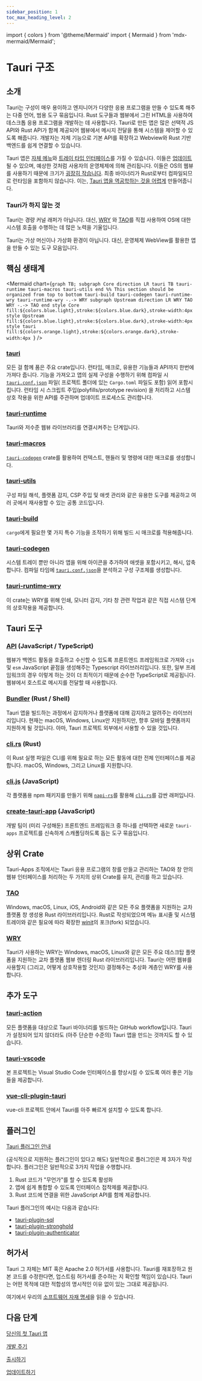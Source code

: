 ```yaml
---
sidebar_position: 1
toc_max_heading_level: 2
---
```


import { colors } from '@theme/Mermaid'
import { Mermaid } from 'mdx-mermaid/Mermaid';

# Tauri 구조

## 소개

Tauri는 구성이 매우 용이하고 엔지니어가 다양한 응용 프로그램을 만들 수 있도록 해주는 다중 언어, 범용 도구 묶음입니다. Rust 도구들과 웹뷰에서 그린 HTML을 사용하여 데스크톱 응용 프로그램을 개발하는 데 사용합니다. Tauri로 만든 앱은 많은 선택적 JS API와 Rust API가 함께 제공되어 웹뷰에서 메시지 전달을 통해 시스템을 제어할 수 있도록 해줍니다. 개발자는 자체 기능으로 기본 API를 확장하고 Webview와 Rust 기반 백엔드를 쉽게 연결할 수 있습니다.

Tauri 앱은 [자체 메뉴](../../guides/features/menu.md)와 [트레이 타입 인터페이스](../../guides/features/system-tray.md)를 가질 수 있습니다. 이들은 [업데이트](../../guides/distribution/updater.md)될 수 있으며, 예상한 것처럼 사용자의 운영체제에 의해 관리됩니다. 이들은 OS의 웹뷰를 사용하기 때문에 크기가 [굉장히 작습니다](../benchmarks.md). 최종 바이너리가 Rust로부터 컴파일되므로 런타임을 포함하지 않습니다. 이는, [Tauri 앱을 역공학하는 것을 어렵게](./security.md) 만들어줍니다.

### Tauri가 하지 않는 것

Tauri는 경량 커널 래퍼가 아닙니다. 대신, [WRY](#wry) 와 [TAO](#tao)를 직접 사용하여 OS에 대한 시스템 호출을 수행하는 데 많은 노력을 기울입니다.

Tauri는 가상 머신이나 가상화 환경이 아닙니다. 대신, 운영체제 WebView를 활용한 앱을 만들 수 있는 도구 모음입니다.

## 핵심 생태계

<!-- prettier-ignore-start -->

<Mermaid chart={`graph TB; subgraph Core direction LR tauri TB tauri-runtime tauri-macros tauri-utils end %% This section should be organized from top to bottom tauri-build tauri-codegen tauri-runtime-wry tauri-runtime-wry -.-> WRY subgraph Upstream direction LR WRY TAO WRY -.-> TAO end style Core fill:${colors.blue.light},stroke:${colors.blue.dark},stroke-width:4px style Upstream fill:${colors.blue.light},stroke:${colors.blue.dark},stroke-width:4px style tauri fill:${colors.orange.light},stroke:${colors.orange.dark},stroke-width:4px `} />

<!-- prettier-ignore-end -->

### [tauri](https://github.com/tauri-apps/tauri/tree/dev/core/tauri)

모든 걸 함께 품은 주요 crate입니다. 런타임, 매크로, 유용한 기능들과 API까지 한번에 가져다 줍니다. 기능을 가져오고 앱의 실제 구성을 수행하기 위해 컴파일 시 [`tauri.conf.json`](../../api/config.md) 파일( 프로젝트 폴더에 있는 `Cargo.toml` 파일도 포함) 읽어 포함시킵니다. 런타임 시 스크립트 주입(polyfills/prototype revision) 을 처리하고 시스템 상호 작용을 위한 API를 주관하며 업데이트 프로세스도 관리합니다.

### [tauri-runtime](https://github.com/tauri-apps/tauri/tree/dev/core/tauri-runtime)

Tauri와 저수준 웹뷰 라이브러리를 연결시켜주는 단계입니다.

### [tauri-macros](https://github.com/tauri-apps/tauri/tree/dev/core/tauri-macros)

[`tauri-codegen`](https://github.com/tauri-apps/tauri/tree/dev/core/tauri-codegen) crate를 활용하여 컨텍스트, 핸들러 및 명령에 대한 매크로를 생성합니다.

### [tauri-utils](https://github.com/tauri-apps/tauri/tree/dev/core/tauri-utils)

구성 파일 해석, 플랫폼 감지, CSP 주입 및 애셋 관리와 같은 유용한 도구를 제공하고 여러 곳에서 재사용할 수 있는 공통 코드입니다.

### [tauri-build](https://github.com/tauri-apps/tauri/tree/dev/core/tauri-build)

`cargo`에게 필요한 몇 가지 특수 기능을 조작하기 위해 빌드 시 매크로를 적용해줍니다.

### [tauri-codegen](https://github.com/tauri-apps/tauri/tree/dev/core/tauri-codegen)

시스템 트레이 뿐만 아니라 앱을 위해 아이콘을 추가하여 애셋을 포함시키고, 해시, 압축합니다. 컴파일 타임에 [`tauri.conf.json`](../../api/config.md)을 분석하고 구성 구조체를 생성합니다.

### [tauri-runtime-wry](https://github.com/tauri-apps/tauri/tree/dev/core/tauri-runtime-wry)

이 crate는 WRY를 위해 인쇄, 모니터 감지, 기타 창 관련 작업과 같은 직접 시스템 단계의 상호작용을 제공합니다.

## Tauri 도구

### [API](https://github.com/tauri-apps/tauri/tree/dev/tooling/api) (JavaScript / TypeScript)

웹뷰가 백엔드 활동을 호출하고 수신할 수 있도록 프론트엔드 프레임워크로 가져와 `cjs` 및 `esm` JavaScript 끝점을 생성해주는 Typescript 라이브러리입니다. 또한, 일부 프레임워크의 경우 이렇게 하는 것이 더 최적이기 때문에 순수한 TypeScript로 제공됩니다. 웹뷰에서 호스트로 메시지를 전달할 때 사용합니다.

### [Bundler](https://github.com/tauri-apps/tauri/tree/dev/tooling/bundler) (Rust / Shell)

Tauri 앱을 빌드하는 과정에서 감지하거나 플랫폼에 대해 감지하고 알려주는 라이브러리입니다. 현재는 macOS, Windows, Linux만 지원하지만, 향후 모바일 플랫폼까지 지원하게 될 것입니다. 아마, Tauri 프로젝트 외부에서 사용할 수 있을 것입니다.

### [cli.rs](https://github.com/tauri-apps/tauri/tree/dev/tooling/cli) (Rust)

이 Rust 실행 파일은 CLI를 위해 필요로 하는 모든 활동에 대한 전체 인터페이스를 제공합니다. macOS, Windows, 그리고 Linux를 지원합니다.

### [cli.js](https://github.com/tauri-apps/tauri/tree/dev/tooling/cli/node) (JavaScript)

각 플랫폼용 npm 패키지를 만들기 위해 [`napi-rs`](https://github.com/napi-rs/napi-rs)를 활용해 [`cli.rs`](https://github.com/tauri-apps/tauri/blob/dev/tooling/cli)를 감싼 래퍼입니다.

### [create-tauri-app](https://github.com/tauri-apps/create-tauri-app) (JavaScript)

개발 팀이 (미리 구성해둔) 프론트엔드 프레임워크 중 하나를 선택하면 새로운 `tauri-apps` 프로젝트를 신속하게 스캐폴딩하도록 돕는 도구 묶음입니다.

## 상위 Crate

Tauri-Apps 조직에서는 Tauri 응용 프로그램의 창를 만들고 관리하는 TAO와 창 안의 웹뷰 인터페이스를 처리하는 두 가지의 상위 Crate를 유지, 관리를 하고 있습니다.

### [TAO](https://github.com/tauri-apps/tao)

Windows, macOS, Linux, iOS, Android와 같은 모든 주요 플랫폼을 지원하는 교차 플랫폼 창 생성용 Rust 라이브러리입니다. Rust로 작성되었으며 메뉴 표시줄 및 시스템 트레이와 같은 필요에 따라 확장한 [winit](https://github.com/rust-windowing/winit)의 포크(fork) 되었습니다.

### [WRY](https://github.com/tauri-apps/wry)

Tauri가 사용하는 WRY는 Windows, macOS, Linux와 같은 모든 주요 데스크탑 플랫폼을 지원하는 교차 플랫폼 웹뷰 렌더링 Rust 라이브러리입니다. Tauri는 어떤 웹뷰를 사용할지 (그리고, 어떻게 상호작용할 것인지) 결정해주는 추상화 계층인 WRY를 사용합니다.

## 추가 도구

### [tauri-action](https://github.com/tauri-apps/tauri-action)

모든 플랫폼을 대상으로 Tauri 바이너리를 빌드하는 GitHub workflow입니다. Tauri가 설정되어 있지 않더라도 (아주 단순한 수준의) Tauri 앱을 만드는 것까지도 할 수 있습니다.

### [tauri-vscode](https://github.com/tauri-apps/tauri-vscode)

본 프로젝트는 Visual Studio Code 인터페이스를 향상시킬 수 있도록 여러 좋은 기능들을 제공합니다.

### [vue-cli-plugin-tauri](https://github.com/tauri-apps/vue-cli-plugin-tauri)

vue-cli 프로젝트 안에서 Tauri를 아주 빠르게 설치할 수 있도록 합니다.

## 플러그인

[Tauri 플러그인 안내](../../guides/features/plugin.md)

(공식적으로 지원하는 플러그인이 있다고 해도) 일반적으로 플러그인은 제 3자가 작성합니다. 플러그인은 일반적으로 3가지 작업을 수행합니다.

1. Rust 코드가 "무언가"를 할 수 있도록 활성화
2. 앱에 쉽게 통합할 수 있도록 인터페이스 접착제를 제공합니다.
3. Rust 코드에 연결을 위한 JavaScript API를 함께 제공합니다.

Tauri 플러그인의 예시는 다음과 같습니다:

- [tauri-plugin-sql](https://github.com/tauri-apps/tauri-plugin-sql)
- [tauri-plugin-stronghold](https://github.com/tauri-apps/tauri-plugin-stronghold)
- [tauri-plugin-authenticator](https://github.com/tauri-apps/tauri-plugin-authenticator)

## 허가서

Tauri 그 자체는 MIT 혹은 Apache 2.0 허가서를 사용합니다. Tauri를 재포장하고 원본 코드를 수정한다면, 업스트림 허가서를 준수하는 지 확인할 책임이 있습니다. Tauri는 어떤 목적에 대한 적합성의 명시적인 이유 없이 있는 그대로 제공됩니다.

여기에서 우리의 [소프트웨어 자재 명세](https://app.fossa.com/projects/git%2Bgithub.com%2Ftauri-apps%2Ftauri)을 읽을 수 있습니다.

## 다음 단계

[당신의 첫 Tauri 앱](../../guides/getting-started/setup/README.mdx)

[개발 주기](../../guides/development/development-cycle.md)

[출시하기](../../guides/distribution/publishing.md)

[업데이트하기](../../guides/distribution/updater.md)
